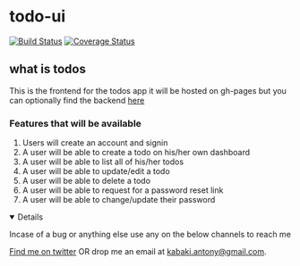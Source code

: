 # todo-ui

[![Build Status](https://app.travis-ci.com/KabakiAntony/todo-ui.svg?branch=develop)](https://app.travis-ci.com/KabakiAntony/todo-ui) [![Coverage Status](https://coveralls.io/repos/github/KabakiAntony/todo-ui/badge.svg)](https://coveralls.io/github/KabakiAntony/todo-ui)

## what is todos
This is the frontend for the todos app it will be hosted on gh-pages but you can optionally find 
the backend [here](https://github.com/KabakiAntony/todos/tree/develop)

### Features that will be available

 1. Users will create an account and signin
 2. A user will be able to create a todo on his/her own dashboard
 3. A user will be able to list all of his/her todos
 4. A user will be able to update/edit a todo
 5. A user will be able to delete a todo
 6. A user will be able to request for a password reset link
 7. A user will be able to change/update their password


<details open>

Incase of a bug or anything else use any on the below channels to reach me

[Find me on twitter](https://twitter.com/kabakikiarie) OR  drop me an email at kabaki.antony@gmail.com.